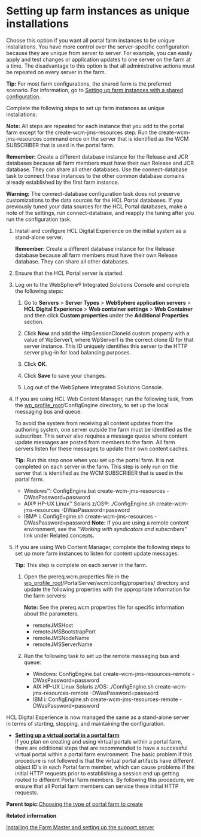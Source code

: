 # Setting up farm instances as unique installations 

Choose this option if you want all portal farm instances to be unique installations. You have more control over the server-specific configuration because they are unique from server to server. For example, you can easily apply and test changes or application updates to one server on the farm at a time. The disadvantage to this option is that all administrative actions must be repeated on every server in the farm.

**Tip:** For most farm configurations, the shared farm is the preferred scenario. For information, go to [Setting up farm instances with a shared configuration](set_portal_farm_shared.md#).

Complete the following steps to set up farm instances as unique installations:

**Note:** All steps are repeated for each instance that you add to the portal farm except for the create-wcm-jms-resources step. Run the create-wcm-jms-resources command once on the server that is identified as the WCM SUBSCRIBER that is used in the portal farm.

**Remember:** Create a different database instance for the Release and JCR databases because all farm members must have their own Release and JCR database. They can share all other databases. Use the connect-database task to connect these instances to the other common database domains already established by the first farm instance.

**Warning:** The connect-database configuration task does not preserve customizations to the data sources for the HCL Portal databases. If you previously tuned your data sources for the HCL Portal databases, make a note of the settings, run connect-database, and reapply the tuning after you run the configuration task.

1.  Install and configure HCL Digital Experience on the initial system as a stand-alone server.

    **Remember:** Create a different database instance for the Release database because all farm members must have their own Release database. They can share all other databases.

2.  Ensure that the HCL Portal server is started.

3.  Log on to the WebSphere® Integrated Solutions Console and complete the following steps:

    1.  Go to **Servers** \> **Server Types** \> **WebSphere application servers** \> **HCL Digital Experience** \> **Web container settings** \> **Web Container** and then click **Custom properties** under the **Additional Properties** section.

    2.  Click **New** and add the HttpSessionCloneId custom property with a value of WpServer1, where WpServer1 is the correct clone ID for that server instance. This ID uniquely identifies this server to the HTTP server plug-in for load balancing purposes.

    3.  Click **OK**.

    4.  Click **Save** to save your changes.

    5.  Log out of the WebSphere Integrated Solutions Console.

4.  If you are using HCL Web Content Manager, run the following task, from the [wp\_profile\_root](../reference/wpsdirstr.md#wp_profile_root)/ConfigEngine directory, to set up the local messaging bus and queue:

    To avoid the system from receiving all content updates from the authoring system, one server outside the farm must be identified as the subscriber. This server also requires a message queue where content update messages are posted from members to the farm. All farm servers listen for these messages to update their own content caches.

    **Tip:** Run this step once when you set up the portal farm. It is not completed on each server in the farm. This step is only run on the server that is identified as the WCM SUBSCRIBER that is used in the portal farm.

    -   Windows™: ConfigEngine.bat create-wcm-jms-resources -DWasPassword=password
    -   AIX® HP-UX Linux™ Solaris z/OS®: ./ConfigEngine.sh create-wcm-jms-resources -DWasPassword=password
    -   IBM® i: ConfigEngine.sh create-wcm-jms-resources -DWasPassword=password
    **Note:** If you are using a remote content environment, see the "*Working with syndicators and subscribers*" link under Related concepts.

5.  If you are using Web Content Manager, complete the following steps to set up more farm instances to listen for content update messages:

    **Tip:** This step is complete on each server in the farm.

    1.  Open the prereq.wcm.properties file in the [wp\_profile\_root](../reference/wpsdirstr.md#wp_profile_root)/PortalServer/wcm/config/properties/ directory and update the following properties with the appropriate information for the farm servers:

        **Note:** See the prereq.wcm.properties file for specific information about the parameters.

        -   remoteJMSHost
        -   remoteJMSBootstrapPort
        -   remoteJMSNodeName
        -   remoteJMSServerName
    2.  Run the following task to set up the remote messaging bus and queue:

        -   Windows: ConfigEngine.bat create-wcm-jms-resources-remote -DWasPassword=password
        -   AIX HP-UX Linux Solaris z/OS: ./ConfigEngine.sh create-wcm-jms-resources-remote -DWasPassword=password
        -   IBM i: ConfigEngine.sh create-wcm-jms-resources-remote -DWasPassword=password

HCL Digital Experience is now managed the same as a stand-alone server in terms of starting, stopping, and maintaining the configuration.

-   **[Setting up a virtual portal in a portal farm ](../install/vp_portal_farm.md)**  
If you plan on creating and using virtual portals within a portal farm, there are additional steps that are recommended to have a successful virtual portal within a portal farm environment. The basic problem if this procedure is not followed is that the virtual portal artifacts have different object ID's in each Portal farm member, which can cause problems if the initial HTTP requests prior to establishing a session end up getting routed to different Portal farm members. By following this procedure, we ensure that all Portal farm members can service these initial HTTP requests.

**Parent topic:**[Choosing the type of portal farm to create ](../install/choose_portal_farm.md)

**Related information**  


[Installing the Farm Master and setting up the support server ](../install/set_portal_farm_master.md)

